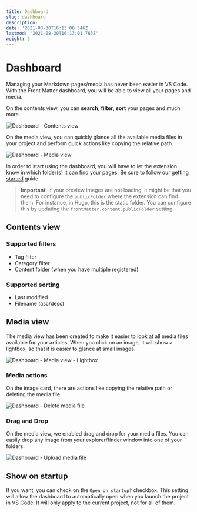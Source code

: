 ```yaml
---
title: Dashboard
slug: dashboard
description: 
date: '2021-08-30T16:13:00.546Z'
lastmod: '2021-08-30T16:13:01.763Z'
weight: 3
---
```


# Dashboard

Managing your Markdown pages/media has never been easier in VS Code. With the Front Matter dashboard, you will be able to view all your pages and media.

On the contents view, you can **search**, **filter**, **sort** your pages and much more.

![Dashboard - Contents view](/assets/dashboard.png)

On the media view, you can quickly glance all the available media files in your project and perform quick actions like copying the relative path.

![Dashboard - Media view](/assets/media.png)

In order to start using the dashboard, you will have to let the extension know in which folder(s) it can find your pages. Be sure to follow our [getting started](/docs/getting-started) guide.

> **Important**: If your preview images are not loading, it might be that you need to configure the `publicFolder` where the extension can find them. For instance, in Hugo, this is the static folder. You can configure this by updating the `frontMatter.content.publicFolder` setting.

## Contents view

### Supported filters

- Tag filter
- Category filter
- Content folder (when you have multiple registered)

### Supported sorting

- Last modified
- Filename (asc/desc)

## Media view

The media view has been created to make it easier to look at all media files available for your articles. When you click on an image, it will show a lightbox, so that it is easier to glance at small images.

![Dashboard - Media view - Lightbox](/assets/lightbox.png)

### Media actions

On the image card, there are actions like copying the relative path or deleting the media file.

![Dashboard - Delete media file](/assets/delete-media.png)

### Drag and Drop

On the media view, we enabled drag and drop for your media files. You can easily drop any image from your explorer/finder window into one of your folders.

![Dashboard - Upload media file](/assets/upload-media.png)

## Show on startup

If you want, you can check on the `Open on startup?` checkbox. This setting will allow the dashboard to automatically open when you launch the project in VS Code. It will only apply to the current project, not for all of them.